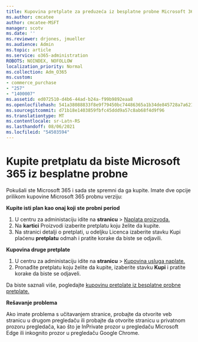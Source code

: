 ```yaml
---
title: Kupovina pretplate za preduzeća iz besplatne probne Microsoft 365
ms.author: cmcatee
author: cmcatee-MSFT
manager: scotv
ms.date: ''
ms.reviewer: drjones, jmueller
ms.audience: Admin
ms.topic: article
ms.service: o365-administration
ROBOTS: NOINDEX, NOFOLLOW
localization_priority: Normal
ms.collection: Adm_O365
ms.custom:
- commerce_purchase
- "257"
- "1400007"
ms.assetid: ed072510-d4b6-44ad-b24a-f99b9892eaa8
ms.openlocfilehash: 541a38088833f8e9f79450bc74486365a1b34de845728a7a621a8f21e67cd162
ms.sourcegitcommit: d71b18e1403859fbfc45ddd9a57c8ab68f4d9f96
ms.translationtype: MT
ms.contentlocale: sr-Latn-RS
ms.lasthandoff: 08/06/2021
ms.locfileid: "54503594"
---
```

# <a name="buy-a-subscription-to-microsoft-365-from-your-free-trial"></a>Kupite pretplatu da biste Microsoft 365 iz besplatne probne

Pokušali ste Microsoft 365 i sada ste spremni da ga kupite. Imate dve opcije prilikom kupovine Microsoft 365 probnu verziju:
  
 **Kupite isti plan kao onaj koji ste probni period**
  
1. U centru za administaciju idite na **stranicu** \> [Naplata proizvoda.](https://go.microsoft.com/fwlink/p/?linkid=842054)
2. Na **kartici** Proizvodi izaberite pretplatu koju želite da kupite.
3. Na stranici detalji o pretplati, u odeljku Licenca izaberite stavku Kupi plaćenu **pretplatu** odmah i pratite korake da biste se odjavili. 
 
**Kupovina druge pretplate**
  
1. U centru za administaciju idite na **stranicu** \> [Kupovina usluga naplate.](https://go.microsoft.com/fwlink/p/?linkid=868433)
2. Pronađite pretplatu koju želite da kupite, izaberite stavku **Kupi** i pratite korake da biste se odjaveli.

Da biste saznali više, pogledajte [kupovinu pretplate iz besplatne probne pretplate.](/microsoft-365/commerce/try-or-buy-microsoft-365#buy-a-subscription-from-your-free-trial)

**Rešavanje problema**

Ako imate problema s učitavanjem stranice, probajte da otvorite veb stranicu u drugom pregledaču ili probajte da otvorite stranicu u privatnom prozoru pregledača, kao što je InPrivate prozor u pregledaču Microsoft Edge ili inkognito prozor u pregledaču Google Chrome.
